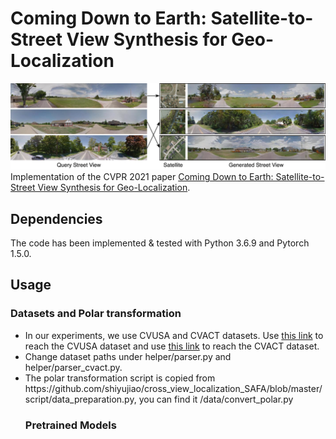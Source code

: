 <h1> Coming Down to Earth: Satellite-to-Street View Synthesis for Geo-Localization </h1>
<img src="./teaser-small.png">
Implementation of the CVPR 2021 paper <a href="https://arxiv.org/pdf/2103.06818.pdf">Coming Down to Earth: Satellite-to-Street View Synthesis for Geo-Localization</a>. 
<h2> Dependencies </h2>
The code has been implemented & tested with Python 3.6.9 and Pytorch 1.5.0.
<h2> Usage </h2>
<h3> Datasets and Polar transformation</h3>
<ul>
<li> In our experiments, we use CVUSA and CVACT datasets. Use <a href="https://github.com/viibridges/crossnet">this link</a> to reach the CVUSA dataset and use <a href="https://github.com/Liumouliu/OriCNN">this link</a> to reach the CVACT dataset. </li>
<li> Change dataset paths under helper/parser.py and helper/parser_cvact.py. </li>
<li> The polar transformation script is copied from https://github.com/shiyujiao/cross_view_localization_SAFA/blob/master/script/data_preparation.py, you can find it /data/convert_polar.py </li>
<h3> Pretrained Models </h3>
